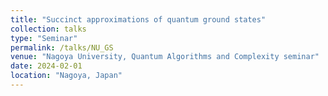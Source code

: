 ```yaml
---
title: "Succinct approximations of quantum ground states"
collection: talks
type: "Seminar"
permalink: /talks/NU_GS
venue: "Nagoya University, Quantum Algorithms and Complexity seminar"
date: 2024-02-01
location: "Nagoya, Japan"
---
```



